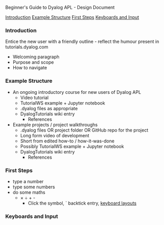 Beginner's Guide to Dyalog APL - Design Document

[Introduction](#introduction)
[Example Structure](#example-structure)
[First Steps](#first-steps)
[Keyboards and Input](#keyboards-and-input)

### Introduction
Entice the new user with a friendly outline - reflect the humour present in tutorials.dyalog.com
- Welcoming paragraph
- Purpose and scope
- How to navigate

### Example Structure 
- An ongoing introductory course for new users of Dyalog APL
  - Video tutorial
  - TutorialWS example + Jupyter notebook
  - .dyalog files as appropriate
  - DyalogTutorials wiki entry
    - References
- Example projects / project walkthroughs
  - .dyalog files OR project folder OR GitHub repo for the project
  - Long form video of development
  - Short from edited how-to / how-it-was-done
  - Possibly TutorialWS example + Jupyter notebook
  - DyalogTutorials wiki entry
    - References

### First Steps
- type a number
- type some numbers
- do some maths
  - × ÷ + -
    - Click the symbol, ` backtick entry, [keyboard layouts](#keyboards-and-input)

### Keyboards and Input

